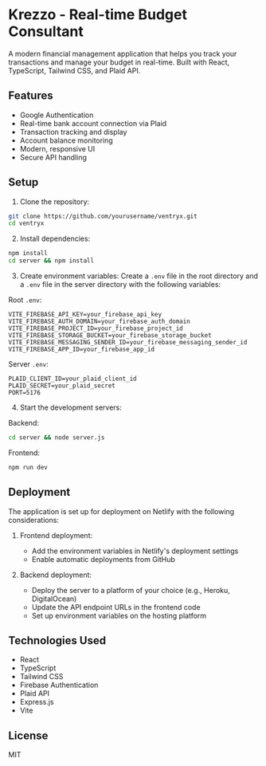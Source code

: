 # Krezzo - Real-time Budget Consultant

A modern financial management application that helps you track your transactions and manage your budget in real-time. Built with React, TypeScript, Tailwind CSS, and Plaid API.

## Features

- Google Authentication
- Real-time bank account connection via Plaid
- Transaction tracking and display
- Account balance monitoring
- Modern, responsive UI
- Secure API handling

## Setup

1. Clone the repository:
```bash
git clone https://github.com/yourusername/ventryx.git
cd ventryx
```

2. Install dependencies:
```bash
npm install
cd server && npm install
```

3. Create environment variables:
Create a `.env` file in the root directory and a `.env` file in the server directory with the following variables:

Root `.env`:
```
VITE_FIREBASE_API_KEY=your_firebase_api_key
VITE_FIREBASE_AUTH_DOMAIN=your_firebase_auth_domain
VITE_FIREBASE_PROJECT_ID=your_firebase_project_id
VITE_FIREBASE_STORAGE_BUCKET=your_firebase_storage_bucket
VITE_FIREBASE_MESSAGING_SENDER_ID=your_firebase_messaging_sender_id
VITE_FIREBASE_APP_ID=your_firebase_app_id
```

Server `.env`:
```
PLAID_CLIENT_ID=your_plaid_client_id
PLAID_SECRET=your_plaid_secret
PORT=5176
```

4. Start the development servers:

Backend:
```bash
cd server && node server.js
```

Frontend:
```bash
npm run dev
```

## Deployment

The application is set up for deployment on Netlify with the following considerations:

1. Frontend deployment:
   - Add the environment variables in Netlify's deployment settings
   - Enable automatic deployments from GitHub

2. Backend deployment:
   - Deploy the server to a platform of your choice (e.g., Heroku, DigitalOcean)
   - Update the API endpoint URLs in the frontend code
   - Set up environment variables on the hosting platform

## Technologies Used

- React
- TypeScript
- Tailwind CSS
- Firebase Authentication
- Plaid API
- Express.js
- Vite

## License

MIT
